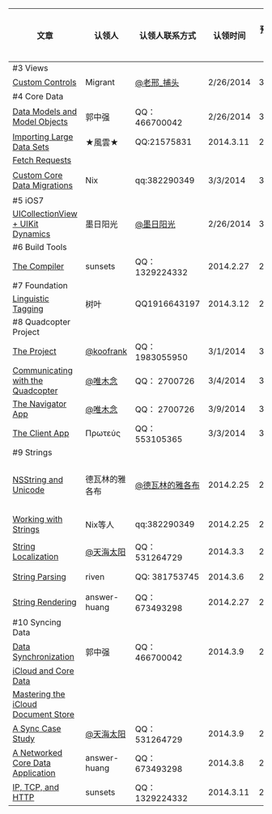 文章|认领人  |   认领人联系方式|认领时间|预计完成时间|是否完成|校对人|校对人联系方式|校对完成时间|已发布
---|-------|---------------|-------|-------|-------|-------|-------|-------|-------|
\#3 Views |
[Custom Controls](http://www.objc.io/issue-3/custom-controls.html)  | Migrant| [@老邢_捕头 ](http://weibo.com/u/2168385817?from=profile&wvr=5&loc=infdomain)    | 2/26/2014| 3/14/2014 | 是|无|无|无|是|
\#4 Core Data|
[Data Models and Model Objects](http://www.objc.io/issue-4/core-data-models-and-model-objects.html)|郭中强|QQ：466700042|2/26/2014|3/5/2014|是|方一雄|QQ：362862602|2014.3.9|是|
[Importing Large Data Sets](http://www.objc.io/issue-4/importing-large-data-sets-into-core-data.html)|★風雲★|QQ:21575831|2014.3.11|2014.3.17
[Fetch Requests](http://www.objc.io/issue-4/core-data-fetch-requests.html)|
[Custom Core Data Migrations](http://www.objc.io/issue-4/core-data-migration.html)|Nix|qq:382290349|3/3/2014|3/8/2014|是|方一雄|QQ：362862602|2014.3.11
\#5 iOS7|
[UICollectionView + UIKit Dynamics](http://www.objc.io/issue-5/collection-views-and-uidynamics.html)|墨日阳光|[@墨日阳光](http://weibo.com/54allen)|2/26/2014|3/7/2014|是|破土|QQ：546662815|3/9/2014|
\#6 Build Tools|
[The Compiler](http://www.objc.io/issue-6/compiler.html)|sunsets|QQ：1329224332|2014.2.27|2014.3.10|是|
\#7 Foundation|
[Linguistic Tagging](http://www.objc.io/issue-7/linguistic-tagging.html)|树叶|QQ1916643197|2014.3.12|2014.3.31|
\#8 Quadcopter Project|
[The Project](http://www.objc.io/issue-8/the-quadcopter-project.html)|[@koofrank](http://weibo.com/phpmaple)|QQ：1983055950|3/1/2014|3/8/2014|是|
[Communicating with the Quadcopter](http://www.objc.io/issue-8/communicating-with-the-quadcopter.html)|[@唯木念](http://weibo.com/u/1709283185)|QQ： 2700726|3/4/2014|3/8/2014|是|
[The Navigator App](http://www.objc.io/issue-8/the-quadcopter-navigator-app.html)|[@唯木念](http://weibo.com/u/1709283185)|QQ： 2700726|3/9/2014|3/13/2014|
[The Client App](http://www.objc.io/issue-8/the-quadcopter-client-app.html)|Πρωτεύς|QQ：553105365|3/3/2014|3/10/2014|是|
\#9 Strings|
[NSString and Unicode](http://www.objc.io/issue-9/unicode.html)|德瓦林的雅各布|[@德瓦林的雅各布](http://weibo.com/cbbcd)|2014.2.25|2014.3.7|是|德瓦林的雅各布|[@德瓦林的雅各布](http://weibo.com/cbbcd)|2014.3.8|是|
[Working with Strings](http://www.objc.io/issue-9/working-classwith-strings.html)|Nix等人|qq:382290349|2014.2.25|2014.3.3|是|喵一哈|QQ： 645625846|2014.3.4|是|
[String Localization](http://www.objc.io/issue-9/string-localization.html)|[@天海太阳](http://weibo.com/ycflame)|QQ： 531264729|2014.3.3|2014.3.9|是|方一雄|QQ：362862602|
[String Parsing](http://www.objc.io/issue-9/string-parsing.html)|riven|QQ: 381753745|2014.3.6|2014.3.9|是|riven	|QQ: 381753745|2014.3.9|
[String Rendering](http://www.objc.io/issue-9/string-rendering.html)|answer-huang|QQ：673493298|2014.2.27|2014.2.28|是|方一雄|QQ：362862602|2014.3.1|是|
\#10 Syncing Data|
[Data Synchronization](http://www.objc.io/issue-10/data-synchronization.html)|郭中强|QQ：466700042|2014.3.9|2014.3.16|
[iCloud and Core Data](http://www.objc.io/issue-10/icloud-core-data.html)|
[Mastering the iCloud Document Store](http://www.objc.io/issue-10/icloud-document-store.html)|
[A Sync Case Study](http://www.objc.io/issue-10/sync-case-study.html)|[@天海太阳](http://weibo.com/ycflame)|QQ： 531264729|2014.3.9|2014.3.16|
[A Networked Core Data Application](http://www.objc.io/issue-10/networked-core-data-application.html)|answer-huang|QQ：673493298|2014.3.8|2014.3.9|是|
[IP, TCP, and HTTP](http://www.objc.io/issue-10/ip-tcp-http.html)|sunsets|QQ：1329224332|2014.3.11|2014.3.19
